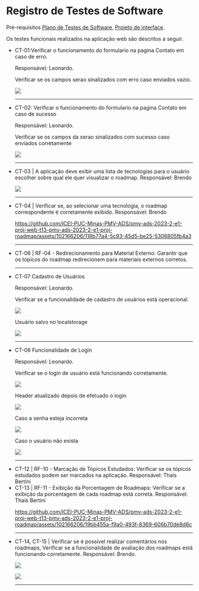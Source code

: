 # Registro de Testes de Software

Pré-requisitos [Plano de Testes de Software](https://github.com/ICEI-PUC-Minas-PMV-ADS/ads-e1-exemplo-vida-de-estudante/blob/main/documentos/07-Plano%20de%20Testes%20de%20Software.md), [Projeto de interface](https://github.com/ICEI-PUC-Minas-PMV-ADS/pmv-ads-2023-2-e1-proj-web-t13-pmv-ads-2023-2-e1-proj-roadmap/blob/main/documentos/04-Projeto%20de%20Interface.md).

Os testes funcionais realizados na aplicação web são descritos a seguir.

<ul>

  <li>CT-01:Verificar o funcionamento do formulario na pagina Contato em caso de erro. 
    <p>Responsável: Leonardo.</p>
    <p>Verificar se os campos serao sinalizados com erro caso enviados vazio.</p>
    <img src="./img/ct-01.png"/>
  </li>


<hr>

  <li>CT-02: Verificar o funcionamento do formulario na pagina Contato em caso de sucesso
    <p>Responsável: Leonardo.</p>
    <p>Verificar se os campos da serao sinalizados com sucesso caso enviados corretamente</p>
    <img src="./img/ct-02.png"/>
  </li>

<hr>

 <li>CT-03 | A aplicação deve exibir uma lista de tecnologias para o usuário escolher sobre qual ele quer visualizar o roadmap.
 Responsável: Brendo

![](ct03.png)

 </li>

<hr>

<li>CT-04 | Verificar se, ao selecionar uma tecnologia, o roadmap correspondente é corretamente exibido.
 Responsável: Brendo

https://github.com/ICEI-PUC-Minas-PMV-ADS/pmv-ads-2023-2-e1-proj-web-t13-pmv-ads-2023-2-e1-proj-roadmap/assets/102166206/118b77a4-5c93-45d5-be25-5306805fb4a3

</li>

<hr>
<li>
CT-06 | RF-04 - Redirecionamento para Material Externo:	Garantir que os tópicos do roadmap redirecionem para materiais externos corretos.

</li>
<hr>

<li>CT-07 Cadastro de Usuários
  <p>Responsável: Leonardo.</p>
  <p>Verificar se a funcionalidade de cadastro de usuários está operacional.</p>
  <img src="./img/ct-07-a.png"/>
  <p>Usuário salvo no localstorage</p>
  <img src="./img/ct-07-b.png"/>
</li>

<hr>

<li>CT-08 Funcionalidade de Login
  <p>Responsável: Leonardo.</p>
  <p>Verificar se o login de usuário está funcionando corretamente.</p>
  <img src="./img/ct-08-a.png"/>
  <p>Header atualizado depois de efetuado o login</p>
  <img src="./img/ct-08-b.png"/>
  <p>Caso a senha esteja incorreta</p>
  <img src="./img/ct-08-c.png"/>
  <p>Caso o usuário não exista</p>
  <img src="./img/ct-08-d.png"/>
</li>

 <hr>
  <li>CT-12 | RF-10 - Marcação de Tópicos Estudados: Verificar se os tópicos estudados podem ser marcados na aplicação.
  Responsável: Thais Bertini
  </li>

<li>CT-13 | RF-11 - Exibição da Porcentagem de Roadmaps: Verificar se a exibição da porcentagem de cada roadmap está correta.
  Responsável: Thais Bertini
</li>

https://github.com/ICEI-PUC-Minas-PMV-ADS/pmv-ads-2023-2-e1-proj-web-t13-pmv-ads-2023-2-e1-proj-roadmap/assets/102166206/19bb455a-f9a0-493f-8369-606b70de8d6c

  </li>
<hr>
  <li> CT-14, CT-15 | Verificar se é possível realizar comentários nos roadmaps, Verificar se a funcionalidade de avaliação dos roadmaps está funcionando corretamente.
  Responsável: Brendo.

![](teste-barra-comentarios.png)

![](teste-barra-comentarios2.png)

  </li>
<hr>

</ul>
